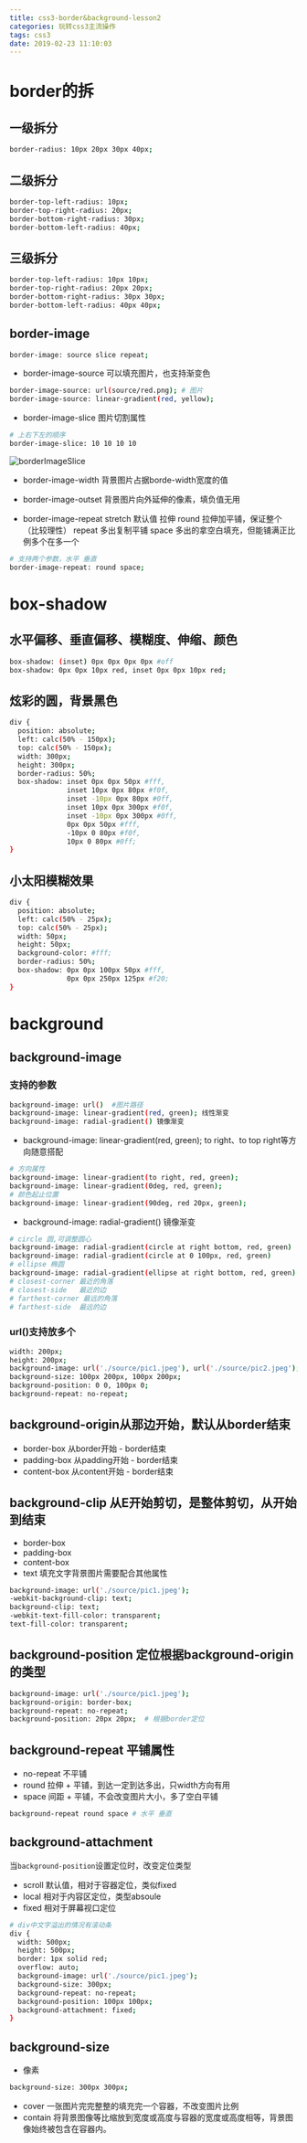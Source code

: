 ```yaml
---
title: css3-border&background-lesson2
categories: 玩转css3主流操作
tags: css3
date: 2019-02-23 11:10:03
---
```


# border的拆
## 一级拆分
```bash
border-radius: 10px 20px 30px 40px;
```
## 二级拆分
```bash
border-top-left-radius: 10px;
border-top-right-radius: 20px;
border-bottom-right-radius: 30px;
border-bottom-left-radius: 40px;
```
## 三级拆分
```bash
border-top-left-radius: 10px 10px;
border-top-right-radius: 20px 20px;
border-bottom-right-radius: 30px 30px;
border-bottom-left-radius: 40px 40px;
```
## border-image
```bash
border-image: source slice repeat;
```
* border-image-source  可以填充图片，也支持渐变色

```bash
border-image-source: url(source/red.png); # 图片
border-image-source: linear-gradient(red, yellow);
```
* border-image-slice 图片切割属性

```bash
# 上右下左的顺序
border-image-slice: 10 10 10 10
```
![borderImageSlice](https://raw.githubusercontent.com/riceCk/riceBlog/master/images/borderImageSlice.png)
* border-image-width 背景图片占据borde-width宽度的值

* border-image-outset 背景图片向外延伸的像素，填负值无用


* border-image-repeat
stretch 默认值 拉伸
round  拉伸加平铺，保证整个（比较理性）
repeat 多出复制平铺
space  多出的拿空白填充，但能铺满正比例多个在多一个

```bash
# 支持两个参数，水平 垂直
border-image-repeat: round space;
```



# box-shadow
## 水平偏移、垂直偏移、模糊度、伸缩、颜色
```bash
box-shadow: (inset) 0px 0px 0px 0px #off
box-shadow: 0px 0px 10px red, inset 0px 0px 10px red;
```
## 炫彩的圆，背景黑色
```bash
div {
  position: absolute;
  left: calc(50% - 150px);
  top: calc(50% - 150px);
  width: 300px;
  height: 300px;
  border-radius: 50%;
  box-shadow: inset 0px 0px 50px #fff,
              inset 10px 0px 80px #f0f,
              inset -10px 0px 80px #0ff,
              inset 10px 0px 300px #f0f,
              inset -10px 0px 300px #0ff,
              0px 0px 50px #fff,
              -10px 0 80px #f0f,
              10px 0 80px #0ff;
}
```
## 小太阳模糊效果
```bash
div {
  position: absolute;
  left: calc(50% - 25px);
  top: calc(50% - 25px);
  width: 50px;
  height: 50px;
  background-color: #fff;
  border-radius: 50%; 
  box-shadow: 0px 0px 100px 50px #fff,
              0px 0px 250px 125px #f20;
}
```

# background
## background-image
### 支持的参数
```bash
background-image: url()  #图片路径
background-image: linear-gradient(red, green); 线性渐变
background-image: radial-gradient() 镜像渐变
```
* background-image: linear-gradient(red, green);
to right、to top right等方向随意搭配

```bash
# 方向属性
background-image: linear-gradient(to right, red, green);
background-image: linear-gradient(0deg, red, green);
# 颜色起止位置
background-image: linear-gradient(90deg, red 20px, green);
```

* background-image: radial-gradient() 镜像渐变

```bash
# circle 圆,可调整圆心
background-image: radial-gradient(circle at right bottom, red, green) 
background-image: radial-gradient(circle at 0 100px, red, green) 
# ellipse 椭圆
background-image: radial-gradient(ellipse at right bottom, red, green)
# closest-corner 最近的角落
# closest-side   最近的边
# farthest-corner 最远的角落
# farthest-side  最远的边
```
### url()支持放多个
```bash
width: 200px;
height: 200px;
background-image: url('./source/pic1.jpeg'), url('./source/pic2.jpeg');
background-size: 100px 200px, 100px 200px;
background-position: 0 0, 100px 0;
background-repeat: no-repeat;
```

## background-origin从那边开始，默认从border结束
* border-box 从border开始 - border结束
* padding-box 从padding开始 - border结束
* content-box 从content开始 - border结束

## background-clip 从E开始剪切，是整体剪切，从开始到结束
* border-box
* padding-box
* content-box
* text  填充文字背景图片需要配合其他属性

```bash
background-image: url('./source/pic1.jpeg');
-webkit-background-clip: text;
background-clip: text;
-webkit-text-fill-color: transparent;
text-fill-color: transparent;
```

## background-position 定位根据background-origin的类型
```bash
background-image: url('./source/pic1.jpeg');
background-origin: border-box;
background-repeat: no-repeat;
background-position: 20px 20px;  # 根据border定位
```

## background-repeat 平铺属性
* no-repeat 不平铺
* round 拉伸 + 平铺，到达一定到达多出，只width方向有用
* space 间距 + 平铺，不会改变图片大小，多了空白平铺

```bash
background-repeat round space # 水平 垂直
```

## background-attachment
当`background-position`设置定位时，改变定位类型
* scroll 默认值，相对于容器定位，类似fixed
* local 相对于内容区定位，类型absoule
* fixed 相对于屏幕视口定位

```bash
# div中文字溢出的情况有滚动条
div {
  width: 500px;
  height: 500px;
  border: 1px solid red;
  overflow: auto;
  background-image: url('./source/pic1.jpeg');
  background-size: 300px;
  background-repeat: no-repeat;
  background-position: 100px 100px;
  background-attachment: fixed;
}
```

## background-size
* 像素

```bash
background-size: 300px 300px;
```
* cover 一张图片完完整整的填充完一个容器，不改变图片比例
* contain 将背景图像等比缩放到宽度或高度与容器的宽度或高度相等，背景图像始终被包含在容器内。
